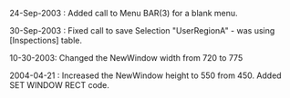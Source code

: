 24-Sep-2003 : Added call to Menu BAR(3) for a blank menu.    30-Sep-2003 : Fixed call to save Selection "UserRegionA" - was using [Inspections] table.    10-30-2003:  Changed the NewWindow width from 720 to 775     2004-04-21 : Increased the NewWindow height to 550 from 450.  Added SET WINDOW RECT code.